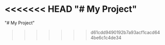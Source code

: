 <<<<<<< HEAD
"# My Project" 
=======
"# My Project" 
>>>>>>> d61cdd9490192b7a93acf1cacd644be6c1c4de34
